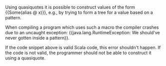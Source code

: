 Using quasiquotes it is possible to construct values of the form {{Some(alias @ x)}}, e.g., by trying to form a tree for a value based on a pattern.

When compiling a program which uses such a macro the compiler crashes due to an uncaught exception: {{java.lang.RuntimeException: We should've never gotten inside a pattern}}.

If the code snippet above is valid Scala code, this error shouldn't happen. If the code is not valid, the programmer should not be able to construct it using a quasiquote.

